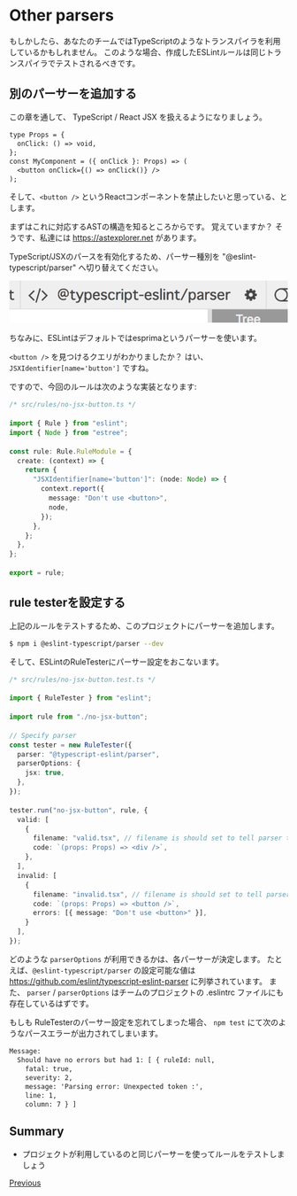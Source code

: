 # Other parsers
もしかしたら、あなたのチームではTypeScriptのようなトランスパイラを利用しているかもしれません。
このような場合、作成したESLintルールは同じトランスパイラでテストされるべきです。

## 別のパーサーを追加する
この章を通して、 TypeScript / React JSX を扱えるようになりましょう。

```tsx
type Props = {
  onClick: () => void,
};
const MyComponent = ({ onClick }: Props) => (
  <button onClick={() => onClick()} />
);
```

そして、`<button />` というReactコンポーネントを禁止したいと思っている、とします。

まずはこれに対応するASTの構造を知るところからです。
覚えていますか？
そうです、私達には https://astexplorer.net があります。

TypeScript/JSXのパースを有効化するため、パーサー種別を "@eslint-typescript/parser" へ切り替えてください。

![switch_parser](./switch_parser.png)

ちなみに、ESLintはデフォルトではesprimaというパーサーを使います。

`<button />` を見つけるクエリがわかりましたか？
はい、 `JSXIdentifier[name='button']` ですね。

ですので、今回のルールは次のような実装となります:

```ts
/* src/rules/no-jsx-button.ts */

import { Rule } from "eslint";
import { Node } from "estree";

const rule: Rule.RuleModule = {
  create: (context) => {
    return {
      "JSXIdentifier[name='button']": (node: Node) => {
        context.report({
          message: "Don't use <button>",
          node,
        });
      },
    };
  },
};

export = rule;
```

## rule testerを設定する
上記のルールをテストするため、このプロジェクトにパーサーを追加します。

```sh
$ npm i @eslint-typescript/parser --dev
```

そして、ESLintのRuleTesterにパーサー設定をおこないます。

```ts
/* src/rules/no-jsx-button.test.ts */

import { RuleTester } from "eslint";

import rule from "./no-jsx-button";

// Specify parser
const tester = new RuleTester({
  parser: "@typescript-eslint/parser",
  parserOptions: {
    jsx: true,
  },
});

tester.run("no-jsx-button", rule, {
  valid: [
    {
      filename: "valid.tsx", // filename is should set to tell parser this code is TSX
      code: `(props: Props) => <div />`,
    },
  ],
  invalid: [
    {
      filename: "invalid.tsx", // filename is should set to tell parser this code is TSX
      code: `(props: Props) => <button />`,
      errors: [{ message: "Don't use <button>" }],
    }
  ],
});
```

どのような `parserOptions` が利用できるかは、各パーサーが決定します。
たとえば、`@eslint-typescript/parser` の設定可能な値は https://github.com/eslint/typescript-eslint-parser に列挙されています。
また、 `parser` / `parserOptions` はチームのプロジェクトの .eslintrc ファイルにも存在しているはずです。

もしも RuleTesterのパーサー設定を忘れてしまった場合、 `npm test` にて次のようなパースエラーが出力されてしまいます。

```text
Message:
  Should have no errors but had 1: [ { ruleId: null,
    fatal: true,
    severity: 2,
    message: 'Parsing error: Unexpected token :',
    line: 1,
    column: 7 } ]
```

## Summary

* プロジェクトが利用しているのと同じパーサーを使ってルールをテストしましょう

[Previous](../20_dive_into_ast/README.ja.md)
